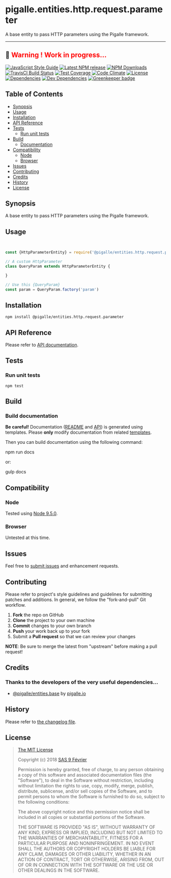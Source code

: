 [npm-badge]: https://img.shields.io/npm/v/@pigalle/entities.http.request.parameter.svg
[npm-badge-url]: https://www.npmjs.com/package/@pigalle/entities.http.request.parameter
[npm-downloads-badge]: https://img.shields.io/npm/dt/@pigalle/entities.http.request.parameter.svg
[npm-downloads-url]: https://npmjs.org/package/@pigalle/entities.http.request.parameter
[travis-badge]: https://img.shields.io/travis/pigalle-io/pigalle.entities.http.request.parameter/master.svg?label=TravisCI
[travis-badge-url]: https://travis-ci.org/pigalle-io/pigalle.entities.http.request.parameter
[circle-badge]: https://circleci.com/gh/pigalle-io/pigalle.entities.http.request.parameter/tree/master.svg?style=svg&circle-token=
[circle-badge-url]: https://circleci.com/gh/pigalle-io/pigalle.entities.http.request.parameter/tree/master
[coveralls-badge]: https://coveralls.io/repos/github/pigalle-io/pigalle.entities.http.request.parameter/badge.svg?branch=master
[coveralls-badge-url]: https://coveralls.io/github/pigalle-io/pigalle.entities.http.request.parameter?branch=master
[codeclimate-badge]: https://img.shields.io/codeclimate/github/pigalle-io/pigalle.entities.http.request.parameter.svg
[codeclimate-badge-url]: https://codeclimate.com/github/pigalle-io/pigalle.entities.http.request.parameter
[ember-observer-badge]: http://emberobserver.com/badges/pigalle.entities.http.request.parameter.svg
[ember-observer-badge-url]: http://emberobserver.com/addons/pigalle.entities.http.request.parameter
[license-badge]: https://img.shields.io/npm/l/@pigalle/entities.http.request.parameter.svg
[license-badge-url]: LICENSE.md
[dependencies-badge]: https://img.shields.io/david/pigalle-io/pigalle.entities.http.request.parameter.svg
[dependencies-badge-url]: https://david-dm.org/pigalle-io/pigalle.entities.http.request.parameter
[devDependencies-badge]: https://img.shields.io/david/dev/pigalle-io/pigalle.entities.http.request.parameter.svg
[devDependencies-badge-url]: https://david-dm.org/pigalle-io/pigalle.entities.http.request.parameter#info=devDependencies
[greenkeeper-badge]: https://badges.greenkeeper.io/pigalle-io/pigalle.entities.http.request.parameter.svg
[greenkeeper-badge-url]: https://greenkeeper.io/
[standardjs-badge]: https://img.shields.io/badge/code_style-standard-brightgreen.svg
[standardjs-badge-url]: https://standardjs.com


# pigalle.entities.http.request.parameter

A base entity to pass HTTP parameters using the Pigalle framework.


---
&#x1F34E; <span style="color:red">**__Warning !__ Work in progress...**</span>
---


[![JavaScript Style Guide][standardjs-badge]][standardjs-badge-url]
[![Latest NPM release][npm-badge]][npm-badge-url]
[![NPM Downloads][npm-downloads-badge]][npm-downloads-url]
[![TravisCI Build Status][travis-badge]][travis-badge-url]
[![Test Coverage][coveralls-badge]][coveralls-badge-url]
[![Code Climate][codeclimate-badge]][codeclimate-badge-url]
[![License][license-badge]][license-badge-url]
[![Dependencies][dependencies-badge]][dependencies-badge-url] 
[![Dev Dependencies][devDependencies-badge]][devDependencies-badge-url]
[![Greenkeeper badge][greenkeeper-badge]][greenkeeper-badge-url]

## Table of Contents

* [Synopsis](#synopsis)
* [Usage](#usage)
* [Installation](#installation)
* [API Reference](#api-reference)
* [Tests](#tests)
  * [Run unit tests](#tests_run-unit-tests)
* [Build](#build)
  * [Documentation](#build-documentation)
* [Compatibility](#compatibility)
  * [Node](#compatibility_node)
  * [Browser](#compatibility_browser)
* [Issues](#issues)
* [Contributing](#contributing)
* [Credits](#credits)
* [History](#history)
* [License](#license)

## <a name="synopsis"> Synopsis

A base entity to pass HTTP parameters using the Pigalle framework.

## <a name="usage"> Usage

```javascript


const {HttpParameterEntity} = require('@pigalle/entities.http.request.parameter')

// A custom HttpParameter
class QueryParam extends HttpParameterEntity {

}

// Use this {QueryParam}
const param = QueryParam.factory('param')


```

## <a name="installation"> Installation

    npm install @pigalle/entities.http.request.parameter

## <a name="api-reference"> API Reference

Please refer to [API documentation](docs/API.md).

## <a name="test"> Tests

### <a name="tests_run-unit-tests"> Run unit tests

    npm test
    
## <a name="build"> Build

### <a name="build-documentation"> Build documentation

**Be careful!** Documentation ([README](README.md) and [API](docs/API.md)) is generated using templates. Please **only** modify documentation from related [templates](./.templates).

Then you can build documentation using the following command:

   npm run docs
   
or:

   gulp docs


## <a name="compatibility"> Compatibility

### <a name="compatibility_node"> Node

Tested using [Node 9.5.0](https://nodejs.org/dist/v9.5.0/docs/api/).

### <a name="compatibility_browser"> Browser

Untested at this time.

## <a name="issues"> Issues

Feel free to [submit issues](https://github.com/pigalle-io/pigalle.entities.http.request.parameter/issues) and enhancement requests.

## <a name="contributing"> Contributing

Please refer to project's style guidelines and guidelines for submitting patches and additions. In general, we follow the "fork-and-pull" Git workflow.

 1. **Fork** the repo on GitHub
 2. **Clone** the project to your own machine
 3. **Commit** changes to your own branch
 4. **Push** your work back up to your fork
 5. Submit a **Pull request** so that we can review your changes

**NOTE**: Be sure to merge the latest from "upstream" before making a pull request!

## <a name="credits"> Credits

### Thanks to the developers of the very useful dependencies...

* [@pigalle/entities.base](https://github.com/pigalle-io/pigalle.entities.base) by [pigalle.io](https://github.com/pigalle-io/)

## <a name="history"> History

Please refer to [the changelog file](docs/CHANGELOG.md).

## <a name="license"> License

>
> [The MIT License](https://opensource.org/licenses/MIT)
>
> Copyright (c) 2018 [SAS 9 Février](https://9fevrier.com/)
>
> Permission is hereby granted, free of charge, to any person obtaining a copy
> of this software and associated documentation files (the "Software"), to deal
> in the Software without restriction, including without limitation the rights
> to use, copy, modify, merge, publish, distribute, sublicense, and/or sell
> copies of the Software, and to permit persons to whom the Software is
> furnished to do so, subject to the following conditions:
>
> The above copyright notice and this permission notice shall be included in all
> copies or substantial portions of the Software.
>
> THE SOFTWARE IS PROVIDED "AS IS", WITHOUT WARRANTY OF ANY KIND, EXPRESS OR
> IMPLIED, INCLUDING BUT NOT LIMITED TO THE WARRANTIES OF MERCHANTABILITY,
> FITNESS FOR A PARTICULAR PURPOSE AND NONINFRINGEMENT. IN NO EVENT SHALL THE
>AUTHORS OR COPYRIGHT HOLDERS BE LIABLE FOR ANY CLAIM, DAMAGES OR OTHER
> LIABILITY, WHETHER IN AN ACTION OF CONTRACT, TORT OR OTHERWISE, ARISING FROM,
> OUT OF OR IN CONNECTION WITH THE SOFTWARE OR THE USE OR OTHER DEALINGS IN THE
> SOFTWARE.
>
